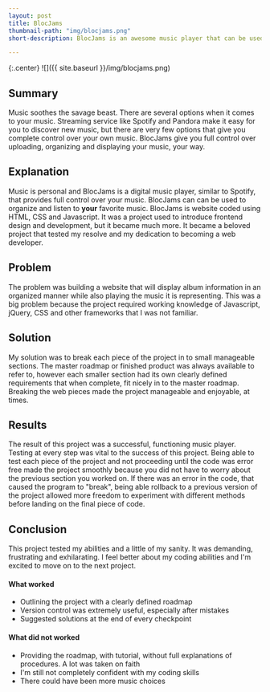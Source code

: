 ```yaml
---
layout: post
title: BlocJams
thumbnail-path: "img/blocjams.png"
short-description: BlocJams is an awesome music player that can be used to organize and listen to all your music.

---
```


{:.center}
![]({{ site.baseurl }}/img/blocjams.png)

## Summary

Music soothes the savage beast.  There are several options when it comes to your music.  Streaming service like Spotify and Pandora make it easy for you to discover new music, but there are very few options that give you complete control over your own music.  BlocJams give you full control over uploading, organizing and displaying your music, your way.

## Explanation

Music is personal and BlocJams is a digital music player, similar to Spotify, that provides full control over your music.  BlocJams can can be used to organize and listen to **your** favorite music. BlocJams is website coded using HTML, CSS and Javascript.  It was a project used to introduce frontend design and development, but it became much more.  It became a beloved project that tested my resolve and my dedication to becoming a web developer.  

## Problem

The problem was building a website that will display album information in an organized manner while also playing the music it is representing.  This was a big problem because the project required working knowledge of Javascript, jQuery, CSS and other frameworks that I was not familiar.  

## Solution

My solution was to break each piece of the project in to small manageable sections.  The master roadmap or finished product was always available to refer to, however each smaller section had its own clearly defined requirements that when complete, fit nicely in to the master roadmap.  Breaking the web pieces made the project manageable and enjoyable, at times.

## Results

The result of this project was a successful, functioning music player.  Testing at every step was vital to the success of this project.  Being able to test each piece of the project and not proceeding until the code was error free made the project smoothly because you did not have to worry about the previous section you worked on.  If there was an error in the code, that caused the program to "break", being able rollback to a previous version of the project allowed more freedom to experiment with different methods before landing on the final piece of code.

## Conclusion

This project tested my abilities and a little of my sanity.  It was demanding, frustrating and exhilarating.  I feel better about my coding abilities and I'm excited to move on to the next project.

#### What worked
 - Outlining the project with a clearly defined roadmap
 - Version control was extremely useful, especially after mistakes
 - Suggested solutions at the end of every checkpoint

 #### What did not worked
 - Providing the roadmap, with tutorial, without full explanations of procedures. A lot was taken on faith
 - I'm still not completely confident with my coding skills
 - There could have been more music choices

